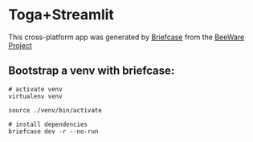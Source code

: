 # Toga+Streamlit

This cross-platform app was generated by [Briefcase](https://briefcase.readthedocs.io/) from the [BeeWare Project](https://beeware.org/)

## Bootstrap a venv with briefcase:
```
# activate venv
virtualenv venv

source ./venv/bin/activate

# install dependencies
briefcase dev -r --no-run 
```
